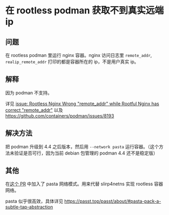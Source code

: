 # 在 rootless podman 获取不到真实远端 ip

## 问题

在 rootless podman 里运行 nginx 容器。nginx 访问日志里 `remote_addr`, `realip_remote_addr` 打印的都是容器所在的 ip，不是用户真实 ip。

## 解释

因为 podman 不支持。

详见 [issue: Rootless Nginx Wrong "remote_addr" while Rootful Nginx has correct "remote_addr"](https://github.com/containers/podman/issues/17765) 以及 https://github.com/containers/podman/issues/8193

## 解决方法

把 podman 升级到 4.4 之后版本，然后用 `--network pasta` 运行容器。（这个方法未验证是否可行，因为当前 debian 包管理的 podman 4.4 还不是稳定版）

## 其他

在[这个 PR](https://github.com/containers/podman/pull/16141) 中加入了 pasta 网络模式。用来代替 slirp4netns 实现 rootless 容器网络。

pasta 似乎很高效，具体详见 https://passt.top/passt/about/#pasta-pack-a-subtle-tap-abstraction
